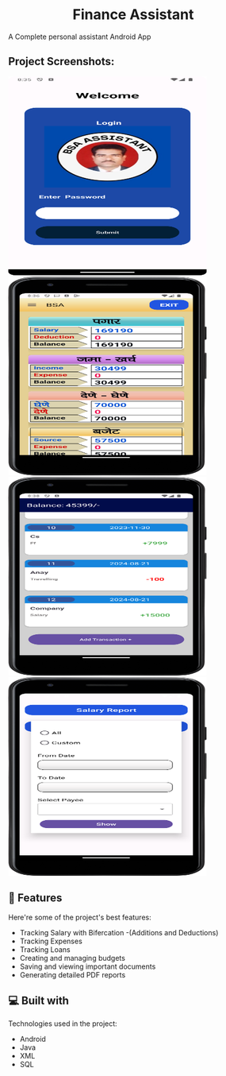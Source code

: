 <h1 align="center" id="title">Finance Assistant</h1>

<p id="description">A Complete personal assistant Android App</p>

<h2>Project Screenshots:</h2>

<img src="https://github.com/anayaher/finance-assistant/blob/master/images/sc1.png" alt="project-screenshot" width="400" height="400/">

<img src="https://github.com/anayaher/finance-assistant/blob/master/images/sc2.png" alt="project-screenshot" width="400" height="400/">

<img src="https://github.com/anayaher/finance-assistant/blob/master/images/sc3.png" alt="project-screenshot" width="400" height="400/">

<img src="https://github.com/anayaher/finance-assistant/blob/master/images/sc4.png" alt="project-screenshot" width="400" height="400/">

  
  
<h2>🧐 Features</h2>

Here're some of the project's best features:

*   Tracking Salary with Bifercation -(Additions and Deductions)
*   Tracking Expenses
*   Tracking Loans
*   Creating and managing budgets
*   Saving and viewing important documents
*   Generating detailed PDF reports

  
  
<h2>💻 Built with</h2>

Technologies used in the project:

*   Android
*   Java
*   XML
*   SQL
